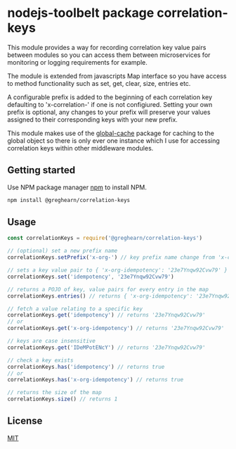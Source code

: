 # nodejs-toolbelt package correlation-keys
This module provides a way for recording correlation key value pairs between modules so you can access them between microservices for monitoring or logging requirements for example.

The module is extended from javascripts Map interface so you have access to method functionality such as set, get, clear, size, entries etc.

A configurable prefix is added to the beginning of each correlation key defaulting to 'x-correlation-' if one is not configiured. Setting your own prefix is optional, any changes to your prefix will preserve your values assigned to their corresponding keys with your new prefix.

This module makes use of the [global-cache](https://www.npmjs.com/package/global-cache) package for caching to the global object so there is only ever one instance which I use for accessing correlation keys within other middleware modules.

## Getting started

Use NPM package manager [npm](https://www.npmjs.com/get-npm) to install NPM.

```bash
npm install @greghearn/correlation-keys
```

## Usage

```js
const correlationKeys = require('@greghearn/correlation-keys')

// (optional) set a new prefix name
correlationKeys.setPrefix('x-org-') // key prefix name change from 'x-correlation-' to 'x-org-'

// sets a key value pair to { 'x-org-idempotency': '23e7Ynqw92Cvw79' }
correlationKeys.set('idempotency', '23e7Ynqw92Cvw79') 

// returns a POJO of key, value pairs for every entry in the map
correlationKeys.entries() // returns { 'x-org-idempotency': '23e7Ynqw92Cvw79' }

// fetch a value relating to a specific key
correlationKeys.get('idempotency') // returns '23e7Ynqw92Cvw79'
// or 
correlationKeys.get('x-org-idempotency') // returns '23e7Ynqw92Cvw79'

// keys are case insensitive
correlationKeys.get('IDeMPotENcY') // returns '23e7Ynqw92Cvw79'

// check a key exists
correlationKeys.has('idempotency') // returns true
// or
correlationKeys.has('x-org-idempotency') // returns true

// returns the size of the map
correlationKeys.size() // returns 1

```


## License
[MIT](https://choosealicense.com/licenses/mit/)